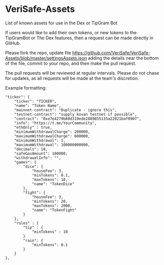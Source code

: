 # VeriSafe-Assets
List of known assets for use in the Dex or TipGram Bot

If users would like to add their own tokens, or new tokens to the TipGramBot or The Dex features, then a request can be made directly in GitHub. 

Please fork the repo, update file https://github.com/VeriSafe/VeriSafe-Assets/blob/master/settingsAssets.json adding the details near the bottom of the file, commit to your repo, and then make the pull request.

The pull requests will be reviewed at regular intervals. Please do not chase for updates, as all requests will be made at the team's discretion.

Example formatting:

```
"ticker": {
	"ticker": "TICKER",
	"name": "Token Name",
	"mainnet-contract": "Duplicate - ignore this",
	"testnet-contract": "supply kovan testnet if possible",
	"contract": "0xe7e4279b80d319ede2889855135a22021baf0907",
	"info": "https://t.me/YourCommunity",
	"ethOnly" : true,
	"minimumWithdrawalCharge": 200000,
	"maximumWithdrawalCharge": 600000,
	"minimumWithdrawal": 1,
	"maximumWithdrawal": 100000000000,
	"decimals": 18,
	"safeGasAmount": 100000,
	"withdrawalInfo": "",
	"games": {
		"dice": {
			"houseFee": 3,
			"minTokens": 0.1,
			"maxTokens": 10,
			"name": "TokenDice"
		},
		"fight": {
			"houseFee": 3,
			"minTokens": 20,
			"maxTokens": 2000,
			"name": "TokenFight"
		}
	},
	"rules" : {
		"tip" : {
			"minTokens" : 10
		}
		"rain": {
			"minTokens": 0.1
		}
	}
},
```
